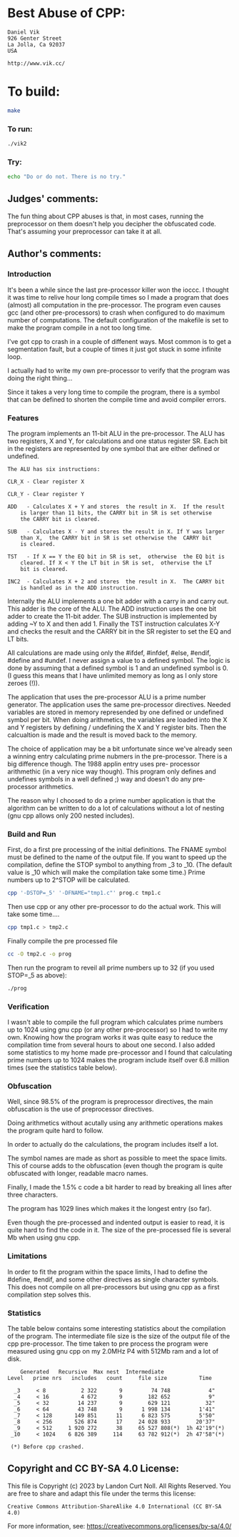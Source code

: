 # Best Abuse of CPP:

    Daniel Vik
    926 Genter Street
    La Jolla, Ca 92037
    USA

    http://www.vik.cc/

# To build:

```sh
make
```

### To run:

```sh
./vik2
```

### Try:

```sh
echo "Do or do not. There is no try."
```

## Judges' comments:

The fun thing about CPP abuses is that, in most cases, running the
preprocessor on them doesn't help you decipher the obfuscated code.
That's assuming your preprocessor can take it at all.

## Author's comments:

### Introduction

It's been  a while since the  last pre-processor  killer won  the ioccc.
I thought it was  time to  relive  hour long compile  times so  I made a
program  that does  (almost) all computation in the pre-processor.   The
program  even  causes  gcc  (and  other  pre-processors)  to crash  when
configured to do maximum number of  computations.
The default  configuration  of the makefile  is set to make  the program
compile in a not too long time.

I've got cpp to crash in a couple of  diffenent ways.  Most common is to
get a  segmentation fault,  but a couple  of times it just  got stuck in
some infinite loop.

I actually had to write my own  pre-processor to verify that the program
was doing the right thing...

Since  it takes  a very  long time  to compile  the program,  there is a
symbol  that  can be  defined to  shorten  the  compile  time  and avoid
compiler errors.

### Features

The program  implements an 11-bit ALU in the pre-processor.  The ALU has
two registers,  X and Y,  for calculations  and one status  register SR.
Each bit in the registers  are represented by one symbol that are either
defined or undefined.

    The ALU has six instructions:

    CLR_X - Clear register X

    CLR_Y - Clear register Y

    ADD   - Calculates X + Y and stores  the result in X.  If the result
	    is larger than 11 bits, the CARRY bit in SR is set otherwise
	    the CARRY bit is cleared.

    SUB   - Calculates X - Y and stores the result in X. If Y was larger
	    than X,  the CARRY bit in SR is set otherwise the  CARRY bit
	    is cleared.

    TST   - If X == Y the EQ bit in SR is set,  otherwise  the EQ bit is
	    cleared. If X < Y the LT bit in SR is set,  othervise the LT
	    bit is cleared.

    INC2  - Calculates X + 2 and stores  the result in X.  The CARRY bit
	    is handled as in the ADD instruction.

Internally  the ALU implements a one bit adder with a carry in and carry
out. This adder is the core of the ALU. The ADD instruction uses the one
bit adder to create the 11-bit adder. The SUB instruction is implemented
by adding ~Y to X and then add 1. Finally the TST instruction calculates
X-Y and checks  the result and the CARRY bit in  the SR register  to set
the EQ and LT bits.

All calculations are made using only the #ifdef, #infdef, #else, #endif,
#define  and #undef.  I never  assign a value to a defined  symbol.  The
logic is done  by assuming that  a defined symbol is 1 and  an undefined
symbol is 0. (I guess this means that I have unlimited memory as long as
I only store zeroes (!)).

The application  that  uses  the  pre-processor  ALU  is a prime  number
generator.   The application  uses  the same  pre-processor  directives.
Needed  variables  are  stored  in memory  represended by one defined or
undefined  symbol  per bit.  When doing  arithmetics,  the variables are
loaded into  the X and Y registers  by defining / undefining the X and Y
register bits. Then the calcualtion is made and the result is moved back
to the memory.

The choice of application  may be a bit  unfortunate since we've already
seen a winning entry  calculating  prime  nubmers in the  pre-processor.
There is a big difference  though.   The  1988 applin  entry  uses  pre-
processor  arithmethic  (in a very nice way though).  This program  only
defines  and undefines  symbols in a well defined ;)  way and doesn't do
any pre-processor arithmetics.

The reason why I  choosed to do a  prime number  application is that the
algorithm can be written to do a  lot of  calculations  without a lot of
nesting (gnu cpp allows only 200 nested includes).

### Build and Run

First, do a first pre processing of the initial  definitions.  The FNAME
symbol must  be defined to the name  of the output file.  If you want to
speed up the compilation,  define the STOP symbol to anything from _3 to
_10. (The default value is _10 which will make the compilation take some
time.) Prime numbers up to 2^STOP will be calculated.

```sh
cpp '-DSTOP=_5' '-DFNAME="tmp1.c"' prog.c tmp1.c
```

Then use cpp or any other pre-processor to do the actual work. This will
take some time....

```sh
cpp tmp1.c > tmp2.c
```

Finally compile the pre processed file

```sh
cc -O tmp2.c -o prog
```

Then run the program to reveil all  prime numbers up to 32  (if you used
STOP=_5 as above):

```sh
./prog
```

### Verification

I wasn't able to compile the full program which calculates prime numbers
up to 1024 using gnu cpp (or any other pre-processor)  so I had to write
my own.  Knowing how  the program works  it was quite easy to reduce the
compilation time  from several  hours to about one second.  I also added
some  statistics  to  my  home  made  pre-processor  and  I  found  that
calculating prime numbers up  to 1024 makes  the  program include itself
over 6.8 million times (see the statistics table below).

### Obfuscation

Well,  since 98.5% of the program  is preprocessor  directives, the main
obfuscation is the use of preprocessor directives.

Doing arithmetics without acutally using any arithmetic operations makes
the program quite hard to follow.

In order to actually do the calculations,  the program includes itself a
lot.

The symbol names are made as short as possible to meet the space limits.
This of course  adds to the  obfuscation  (even  though  the  program is
quite obfuscated with longer, readable macro names.

Finally,  I  made the 1.5% c code a bit harder  to read by  breaking all
lines after three characters.

The program has 1029 lines which makes it the longest entry (so far).

Even though the pre-processed and indented output is easier to read,  it
is quite hard to find the code in it. The size of the pre-processed file
is several Mb when using gnu cpp.

### Limitations

In order to fit the program within the space limits, I had to define the
#define, #endif,  and some other directives as single character symbols.
This does not compile on all pre-processors but using gnu cpp as a first
compilation step solves this.

### Statistics

The   table  below   contains  some  interesting  statistics  about  the
compilation of the program.   The intermediate  file size is the size of
the output file of the cpp pre-processor. The time taken  to pre process
the program  were measured  using gnu cpp on my 2.0MHz P4 with 512Mb ram
and a lot of disk.

	    Generated   Recursive  Max nest  Intermediate
    Level   prime nrs   includes   count     file size          Time

      _3     < 8           2 322       9         74 748            4"
      _4     < 16          4 672       9        182 652            9"
      _5     < 32         14 237       9        629 121           32"
      _6     < 64         43 748       9      1 998 134         1'41"
      _7     < 128       149 851      11      6 823 575         5'50"
      _8     < 256       526 874      17     24 028 933        20'37"
      _9     < 512     1 920 272      38     65 527 808(*)  1h 42'19"(*)
     _10     < 1024    6 826 389     114     63 782 912(*)  2h 47'58"(*)

	 (*) Before cpp crashed.

## Copyright and CC BY-SA 4.0 License:

This file is Copyright (c) 2023 by Landon Curt Noll.  All Rights Reserved.
You are free to share and adapt this file under the terms this license:

    Creative Commons Attribution-ShareAlike 4.0 International (CC BY-SA 4.0)

For more information, see: https://creativecommons.org/licenses/by-sa/4.0/
